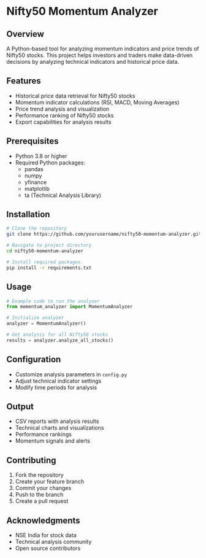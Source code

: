 # Nifty50 Momentum Analyzer

## Overview
A Python-based tool for analyzing momentum indicators and price trends of Nifty50 stocks. This project helps investors and traders make data-driven decisions by analyzing technical indicators and historical price data.

## Features
- Historical price data retrieval for Nifty50 stocks
- Momentum indicator calculations (RSI, MACD, Moving Averages)
- Price trend analysis and visualization
- Performance ranking of Nifty50 stocks
- Export capabilities for analysis results

## Prerequisites
- Python 3.8 or higher
- Required Python packages:
  - pandas
  - numpy
  - yfinance
  - matplotlib
  - ta (Technical Analysis Library)

## Installation
```bash
# Clone the repository
git clone https://github.com/yourusername/nifty50-momentum-analyzer.git

# Navigate to project directory
cd nifty50-momentum-analyzer

# Install required packages
pip install -r requirements.txt
```

## Usage
```python
# Example code to run the analyzer
from momentum_analyzer import MomentumAnalyzer

# Initialize analyzer
analyzer = MomentumAnalyzer()

# Get analysis for all Nifty50 stocks
results = analyzer.analyze_all_stocks()
```

## Configuration
- Customize analysis parameters in `config.py`
- Adjust technical indicator settings
- Modify time periods for analysis

## Output
- CSV reports with analysis results
- Technical charts and visualizations
- Performance rankings
- Momentum signals and alerts

## Contributing
1. Fork the repository
2. Create your feature branch
3. Commit your changes
4. Push to the branch
5. Create a pull request



## Acknowledgments
- NSE India for stock data
- Technical analysis community
- Open source contributors
